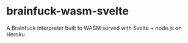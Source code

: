 # brainfuck-wasm-svelte
A Brainfuck interpreter built to WASM served with Svelte + node.js on Heroku

